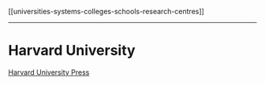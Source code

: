 [[universities-systems-colleges-schools-research-centres]]
***
# Harvard University
[Harvard University Press](harvard-university-press.md)